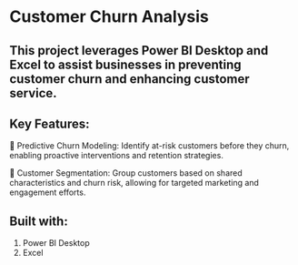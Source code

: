 # **Customer Churn Analysis**

## This project leverages Power BI Desktop and Excel to assist businesses in preventing customer churn and enhancing customer service.

## **Key Features:**
📌 Predictive Churn Modeling: Identify at-risk customers before they churn, enabling proactive interventions and retention strategies.

📌 Customer Segmentation: Group customers based on shared characteristics and churn risk, allowing for targeted marketing and engagement efforts.
## **Built with:**
1. Power BI Desktop
2. Excel

